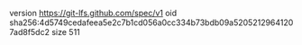 version https://git-lfs.github.com/spec/v1
oid sha256:4d5749cedafeea5e2c7b1cd056a0cc334b73bdb09a52052129641207ad8f5dc2
size 511
